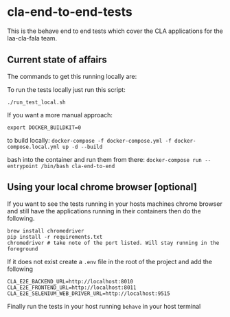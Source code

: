 # cla-end-to-end-tests
This is the behave end to end tests which cover the CLA applications for the laa-cla-fala team.

## Current state of affairs
The commands to get this running locally are:

To run the tests locally just run this script:

`./run_test_local.sh`

If you want a more manual approach:

`export DOCKER_BUILDKIT=0`

to build locally:
`docker-compose -f docker-compose.yml -f docker-compose.local.yml up -d --build`

bash into the container and run them from there:
`docker-compose run --entrypoint /bin/bash cla-end-to-end`

## Using your local chrome browser [optional]
If you want to see the tests running in your hosts machines chrome browser and still have the applications 
running in their containers then do the following.
```
brew install chromedriver
pip install -r requirements.txt
chromedriver # take note of the port listed. Will stay running in the foreground
```

If it does not exist create a `.env` file in the root of the project and add the following
```
CLA_E2E_BACKEND_URL=http://localhost:8010
CLA_E2E_FRONTEND_URL=http://localhost:8011
CLA_E2E_SELENIUM_WEB_DRIVER_URL=http://localhost:9515
```
Finally run the tests in your host running `behave` in your host terminal